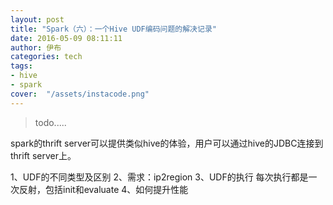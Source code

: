 ```yaml
---
layout: post
title: "Spark（六）：一个Hive UDF编码问题的解决记录"
date: 2016-05-09 08:11:11
author: 伊布
categories: tech
tags:
- hive
- spark
cover:  "/assets/instacode.png"
---
```


> todo.....


spark的thrift server可以提供类似hive的体验，用户可以通过hive的JDBC连接到thrift server上。

1、UDF的不同类型及区别
2、需求：ip2region
3、UDF的执行
每次执行都是一次反射，包括init和evaluate
4、如何提升性能



